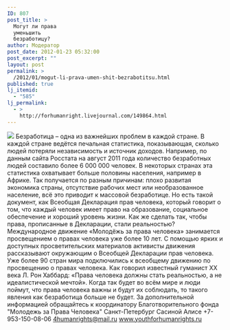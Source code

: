 ```yaml
---
ID: 807
post_title: >
  Могут ли права
  уменьшить
  безработицу?
author: Модератор
post_date: 2012-01-23 05:32:00
post_excerpt: ""
layout: post
permalink: >
  /2012/01/mogut-li-prava-umen-shit-bezrabotitsu.html
published: true
lj_itemid:
  - "585"
lj_permalink:
  - >
    http://forhumanright.livejournal.com/149864.html
---
```

<img src="http://cs5338.vk.com/u132145096/132409092/x_5b26039f.jpg" /> Безработица – одна из важнейших проблем в каждой стране. В каждой стране ведётся печальная статистика, показывающая, сколько людей потеряли независимость и источник доходов.
Например, по данным сайта Росстата на август 2011 года количество безработных людей составило более 6 000 000 человек. В некоторых странах эта статистика охватывает больше половины населения, например в Африке. Так получается по разным причинам: плохо развитая экономика страны, отсутствие рабочих мест или необразованное население, всё это приводит к массовой безработице. Но есть такой документ, как Всеобщая Декларация прав человека, который говорит о том, что каждый человек имеет право на образование, социальное обеспечение и хороший уровень жизни. Как же сделать так, чтобы права, прописанные в Декларации, стали реальностью?
Международное движение «Молодёжь за права человека» занимается просвещением о правах человека уже более 10 лет. С помощью ярких и доступных просветительских материалов активисты движения рассказывают окружающим о Всеобщей Декларации прав человека. Уже более 90 стран мира подключились к всеобщему движению по просвещению о правах человека. 
Как говорил известный гуманист ХХ века Л. Рон Хаббард: «Права человека должны стать реальностью, а не идеалистической мечтой». Когда так будет во всём мире и люди поймут, что права человека важны и будут их соблюдать, то такого явления как безработица больше не будет.
За дополнительной информацией обращайтесь к координатору
Благотворительного фонда
"Молодежь за Права Человека" Санкт-Петербург 
Сасиной Алисе 
+7-953-150-08-06 
4humanrights@mail.ru
www.youthforhumanrights.ru